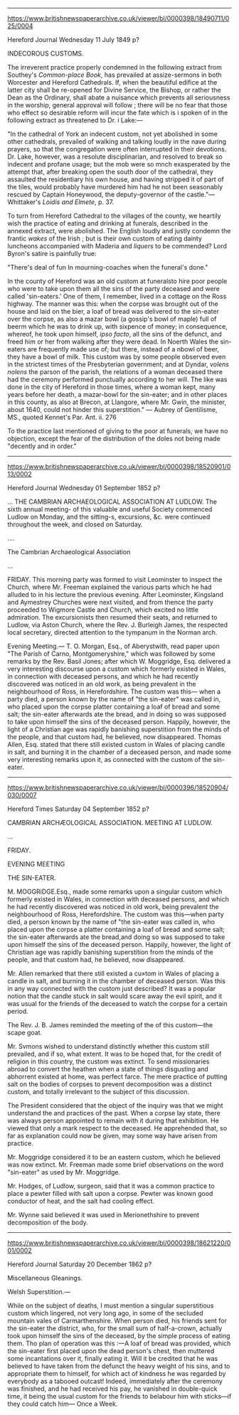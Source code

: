 

---

https://www.britishnewspaperarchive.co.uk/viewer/bl/0000398/18490711/025/0004

Hereford Journal
Wednesday 11 July 1849
p?

INDECOROUS CUSTOMS.

The irreverent practice properly condemned in the following extract from Southey's *Common-place Book*, has prevailed at assize-sermons in both Worcester and Hereford Cathedrals. If, when the beautiful edifice at the latter city shall be re-opened for Divine Service, the Bishop, or rather the Dean as the Ordinary, shall abate a nuisance which prevents all seriousness in the worship, general approval will follow ; there will be no fear that those who effect so desirable reform will incur the fate which is i spoken of in the following extract as threatened to Dr. i Lake:— 

"In the cathedral of York an indecent custom, not yet abolished in some other cathedrals, prevailed of walking and talking loudly in the nave during prayers, so that the congregation were often interrupted in their devotions. Dr. Lake, however, was a resolute disciplinarian, and resolved to break so indecent and profane usage; but the mob were so mnch exasperated by the attempt that, after breaking open the south door of the cathedral, they assaulted the residentiary his own house, and having stripped it of part of the tiles, would probably have murdered him had he not been seasonably rescued by Captain Honeywood, the deputy-governor of the castle."— Whittaker's *Loidis and Elmete*, p. 37.

To turn from Hereford Cathedral to the villages of the county, we heartily wish the practice of eating and drinking at funerals, described in the annexed extract, were abolished. The English loudly and justly condemn the frantic *wakes* of the Irish ; but is their own custom of eating dainty luncheons accompanied with Maderia and *liquers* to be commended? Lord Byron's satire is painfully true:

"There's deal of fun 
In mourning-coaches when the funeral's done."

In the county of Hereford was an old custom at funeralsto hire poor people who were to take upon them all the sins of the party deceased and were called 'sin-eaters.' One of them, I remember, lived in a cottage on the Ross highway. The manner was this: when the corpse was brought out of the house and laid on the bier, a loaf of bread was delivered to the sin-eater over the corpse, as also a mazar bowl (a gossip's bowl of maple) full of beerm which he was to drink up, with sixpence of money; in consequence, whereof, he took upon himself, *ipso facto*, all the sins of the defunct, and freed him or her from walking after they were dead. In Noerth Wales the sin-eaters are frequently made use of; but there, instead of a nbowl of beer, they have a bowl of milk. This custom was by some people observed even in the strictest times of the Presbyterian government; and at Dyndar, *volens nolens* the parson of the parish, the relations of a woman deceased there had the ceremony performed punctually according to her will. The like was done in the city of Hereford in those times, where a woman kept, many years before her death, a mazar-bowl for the sin-eater; and in other places in this county, as also at Brecon, at Llangore, where Mr. Gwin, the minister, about 1640, could not hinder this superstition." — Aubrey of Gentilisme, MS., quoted Kennet's Par. Ant. ii. 276

To the practice last mentioned of giving to the poor at funerals, we have no objection, except the fear of the distribution of the doles not being made "decently and in order."



---

https://www.britishnewspaperarchive.co.uk/viewer/bl/0000398/18520901/013/0002

Hereford Journal
Wednesday 01 September 1852
p?

... THE CAMBRIAN ARCHAEOLOGICAL ASSOCIATION AT LUDLOW. The sixth annual meeting- of this valuable and useful Society commenced Ludlow on Monday, and the sitting-s, excursions, &c. were continued throughout the week, and closed on Saturday.

....


The Cambrian Archaeological Association

... 

FRIDAY. This morning party was formed to visit Leominster to inspect the Church, where Mr. Freeman explained the various parts which he had alluded to in his lecture the previous evening. After Leominster, Kingsland and Aymestrey Churches were next visited, and from thence the party proceeded to Wigmore Castle and Church, which excited no little admiration. The excursionists then resumed their seats, and returned to Ludlow, via Aston Church, where the Rev. J. Burleigh James, the respected local secretary, directed attention to the tympanum in the Norman arch.

Evening Meeting.— 
T. O. Morgan, Esq., of Aberystwith, read paper upon "The Parish of Carno, Montgomeryshire," which was followed by some remarks by the Rev. Basil Jones; after which W. Moggridge, Esq. delivered a very interesting discourse upon a custom which formerly existed in Wales, in connection with deceased persons, and which he had recently discovered was noticed in an old work, as being prevalent in the neighbourhood of Ross, in Herefordshire. The custom was this— when a party died, a person known by the name of "the sin-eater" was called in, who placed upon the corpse platter containing a loaf of bread and some salt; the sin-eater afterwards ate the bread, and in doing so was supposed to take upon himself the sins of the deceased person. Happily, however, the light of a Christian age was rapidly banishing superstition from the minds of the people, and that custom had, he believed, now disappeared. Thomas Allen, Esq. stated that there still existed custom in Wales of placing candle in salt, and burning it in the chamber of a deceased person, and made some very interesting remarks upon it, as connected with the custom of the sin-eater.


---

https://www.britishnewspaperarchive.co.uk/viewer/bl/0000396/18520904/030/0007

Hereford Times
Saturday 04 September 1852
p?

CAMBRIAN ARCHÆOLOGICAL ASSOCIATION. MEETING AT LUDLOW. 

...

FRIDAY. 

EVENING MEETING


 
THE SIN-EATER.
  
M. MOGGRiDGE.Esq., made some remarks upon a singular custom which formerly existed in Wales, in connection with deceased persons, and which he had recently discovered was noticed in old work, being prevalent the neighbourhood of Ross, Herefordshire. The custom was this—when party died, a person known by the name of "the sin-eater was called in, who placed upon the corpse a platter containing a loaf of bread and some salt; the sin-eater afterwards ate the bread,and doing so was supposed to take upon himself the sins of the deceased person. Happily, however, the light of Christian age was rapidly banishing superstition from the minds of the people, and that custom had, he believed, now disappeared.
  
Mr. Allen remarked that there still existed a cu»tom in Wales of placing a candle in salt, and burning it in the chamber of deceased person. Was this in any way connected with the custom just described? It was a popular notion that the candle stuck in salt would scare away the evil spirit, and it was usual for the friends of the deceased to watch the corpse for a certain period.
  
The Rev. J. B. James reminded the meeting of the of this custom—the scape goat.
  
Mr. Svmons wished to understand distinctly whether this custom still prevailed, and if so, what extent. It was to be hoped that, for the credit of religion in this country, the custom was extinct. To send missionaries abroad to convert the heathen when a state of things disgusting and abhorrent existed at home, was perfect farce. The mere practice of putting salt on the bodies of corpses to prevent decomposition was a distinct custom, and totally irrelevant to the subject of this discussion.
  
The President considered that the object of the inquiry was that we might understand the and practices of the past. When a corpse lay state, there was always person appointed to remain with it during that exhibition. He viewed that only a mark respect to the deceased. He apprehended that, so far as explanation could now be given, may some way have arisen from practice.
  
Mr. Moggridge considered it to be an eastern custom, which he believed was now extinct. Mr. Freeman made some brief observations on the word "sin-eater" as used by Mr. Moggridge.
  
Mr. Hodges, of Ludlow, surgeon, said that it was a common practice to place a pewter filled with salt upon a corpse. Pewter was known good conductor of heat, and the salt had cooling effect.
  
Mr. Wynne said believed it was used in Merionethshire to prevent decomposition of the body.

----

https://www.britishnewspaperarchive.co.uk/viewer/bl/0000398/18621220/001/0002

Hereford Journal
Saturday 20 December 1862
p?

Miscellaneous Gleanings. 

Welsh Superstition.—

While on the subject of deaths, I must mention a singular superstitious custom which lingered, not very long ago, in some of the secluded mountain vales of Carmarthenshire. When person died, his friends sent for the sin-eater the district, who, for the small sum of half-a-crown, actually took upon himself the sins of the deceased, by the simple process of eating them. Tho plan of operation was this :—A loaf of bread was provided, which the sin-eater first placed upon the dead person's chest, then muttered some incantations over it, finally eating it. Will it be credited that he was believed to have taken from the defunct the heavy weight of his sins, and to appropriate them to himself, for which act of kindness he was regarded by everybody as a tabooed outcast! Indeed, immediately after the ceremony was finished, and he had received his pay, he vanished in double-quick time, it being the usual custom for the friends to belabour him with sticks—if they could catch him— Once a Week.


